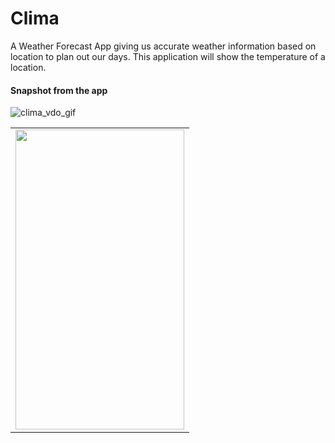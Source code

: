 # Clima

A Weather Forecast App giving us accurate weather information based on location to plan out our days.
This application will show the temperature of a location.

#### Snapshot from the app

<table>
<tr>
    <td><img src="https://user-images.githubusercontent.com/92578144/159896620-91193746-70a0-4b51-aa55-16f0f4a2a484.jpg" width=270 height=480></td>
    
  ![clima_vdo_gif](https://user-images.githubusercontent.com/92578144/159896923-710a51b5-936c-41c7-aa3d-1a0f8f802357.gif)
  </tr>
</table>





